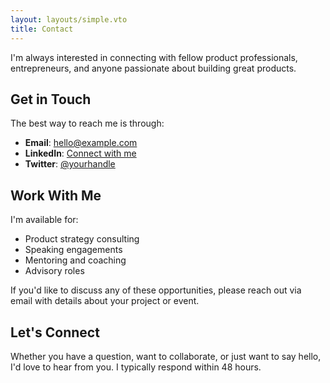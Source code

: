 ```yaml
---
layout: layouts/simple.vto
title: Contact
---
```


I'm always interested in connecting with fellow product professionals,
entrepreneurs, and anyone passionate about building great products.

## Get in Touch

The best way to reach me is through:

- **Email**: [hello@example.com](mailto:hello@example.com)
- **LinkedIn**: [Connect with me](https://linkedin.com/in/yourprofile)
- **Twitter**: [@yourhandle](https://twitter.com/yourhandle)

## Work With Me

I'm available for:

- Product strategy consulting
- Speaking engagements
- Mentoring and coaching
- Advisory roles

If you'd like to discuss any of these opportunities, please reach out via email
with details about your project or event.

## Let's Connect

Whether you have a question, want to collaborate, or just want to say hello, I'd
love to hear from you. I typically respond within 48 hours.
